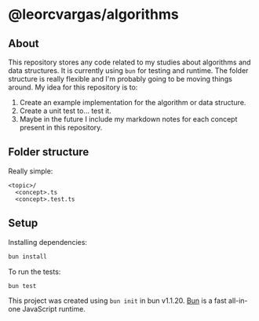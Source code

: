 # @leorcvargas/algorithms

## About

This repository stores any code related to my studies about algorithms and data structures. It is currently using `bun` for testing and runtime. The folder structure is really flexible and I'm probably going to be moving things around. My idea for this repository is to:

1. Create an example implementation for the algorithm or data structure.
2. Create a unit test to... test it.
3. Maybe in the future I include my markdown notes for each concept present in this repository.

## Folder structure

Really simple:

```
<topic>/
  <concept>.ts
  <concept>.test.ts
```

## Setup

Installing dependencies:

```bash
bun install
```

To run the tests:

```bash
bun test
```

This project was created using `bun init` in bun v1.1.20. [Bun](https://bun.sh) is a fast all-in-one JavaScript runtime.
